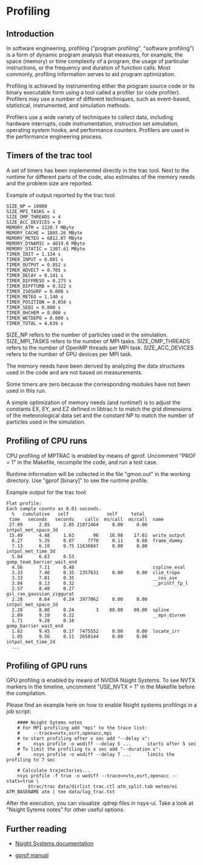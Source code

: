 # Profiling

## Introduction

In software engineering, profiling ("program profiling", "software profiling") is a form of dynamic program analysis that measures, for example, the space (memory) or time complexity of a program, the usage of particular instructions, or the frequency and duration of function calls. Most commonly, profiling information serves to aid program optimization.

Profiling is achieved by instrumenting either the program source code or its binary executable form using a tool called a profiler (or code profiler). Profilers may use a number of different techniques, such as event-based, statistical, instrumented, and simulation methods.

Profilers use a wide variety of techniques to collect data, including hardware interrupts, code instrumentation, instruction set simulation, operating system hooks, and performance counters. Profilers are used in the performance engineering process.

## Timers of the trac tool

A set of timers has been implemented directly in the trac tool. Next to the runtime for different parts of the code, also estimates of the memory needs and the problem size are reported.

Example of output reported by the trac tool:

```
SIZE_NP = 10000
SIZE_MPI_TASKS = 1
SIZE_OMP_THREADS = 4
SIZE_ACC_DEVICES = 0
MEMORY_ATM = 1220.7 MByte
MEMORY_CACHE = 1885.26 MByte
MEMORY_METEO = 6812.07 MByte
MEMORY_DYNAMIC = 4019.6 MByte
MEMORY_STATIC = 1307.61 MByte
TIMER_INIT = 1.134 s
TIMER_INPUT = 0.001 s
TIMER_OUTPUT = 0.852 s
TIMER_ADVECT = 0.705 s
TIMER_DECAY = 0.141 s
TIMER_DIFFMESO = 0.275 s
TIMER_DIFFTURB = 0.322 s
TIMER_ISOSURF = 0.000 s
TIMER_METEO = 1.140 s
TIMER_POSITION = 0.050 s
TIMER_SEDI = 0.000 s
TIMER_OHCHEM = 0.000 s
TIMER_WETDEPO = 0.000 s
TIMER_TOTAL = 4.639 s
```

SIZE_NP refers to the number of particles used in the simulation. SIZE_MPI_TASKS refers to the number of MPI tasks. SIZE_OMP_THREADS refers to the number of OpenMP threads per MPI task. SIZE_ACC_DEVICES refers to the number of GPU devices per MPI task.

The memory needs have been derived by analyzing the data structures used in the code and are not based on measurements.

Some timers are zero because the corresponding modules have not been used in this run.

A simple optimization of memory needs (and runtime!) is to adjust the constants EX, EY, and EZ defined in libtrac.h to match the grid dimensions of the meteorological data set and the constant NP to match the number of particles used in the simulation.

## Profiling of CPU runs

CPU profiling of MPTRAC is enabled by means of gprof. Uncomment "PROF = 1" in the Makefile, recompile the code, and run a test case.

Runtime information will be collected in the file "gmon.out" in the working directory. Use "gprof [binary]" to see the runtime profile.

Example output for the trac tool:

```
Flat profile:
Each sample counts as 0.01 seconds.
  %   cumulative   self              self     total           
 time   seconds   seconds    calls  ms/call  ms/call  name    
 27.09      2.85     2.85 21071464     0.00     0.00  intpol_met_space_3d
 15.49      4.48     1.63       96    16.98    17.61  write_output
  8.27      5.35     0.87     7770     0.11     0.68  frame_dummy
  7.13      6.10     0.75 11636847     0.00     0.00  intpol_met_time_3d
  5.04      6.63     0.53                             gomp_team_barrier_wait_end
  4.56      7.11     0.48                             cspline_eval
  3.33      7.46     0.35  2357631     0.00     0.00  clim_tropo
  3.33      7.81     0.35                             __cos_avx
  3.04      8.13     0.32                             __printf_fp_l
  2.57      8.40     0.27                             gsl_ran_gaussian_ziggurat
  2.28      8.64     0.24  3977062     0.00     0.00  intpol_met_space_2d
  2.28      8.88     0.24        3    80.00    80.00  spline
  2.09      9.10     0.22                             __mpn_divrem
  1.71      9.28     0.18                             gomp_barrier_wait_end
  1.62      9.45     0.17  7475552     0.00     0.00  locate_irr
  1.05      9.56     0.11  2658144     0.00     0.00  intpol_met_time_2d
  ...
```

## Profiling of GPU runs

GPU profiling is enabled by means of NVIDIA Nsight Systems. To see NVTX markers in the timeline, uncomment "USE_NVTX = 1" in the Makefile before the compilation.

Please find an example here on how to enable Nsight systems profilings in a job script:

```
    #### Nsight Sytems notes                                                                                                                                                                                            
    # For MPI profiling add "mpi" to the trace list:                                                                                                                                                                    
    #     --trace=nvtx,osrt,openacc,mpi                                                                                                                                                                                     
    # to start profiling after x sec add "--delay x":                                                                                                                                                                   
    #     nsys profile -o wodiff --delay 5 ...      starts after 5 sec                                                                                                                                               
    # To limit the profiling to x sec add "--duration x":                                                                                                                                                               
    #     nsys profile -o wodiff --delay 7 ...      limits the profiling to 7 sec                                                                                                                                    

    # Calculate trajectories...                                                                                                                                                                     
    nsys profile -f true -o wodiff --trace=nvtx,osrt,openacc --stats=true \
        $trac/trac data/dirlist trac.ctl atm_split.tab meteo/ei ATM_BASENAME atm | tee data/log_trac.txt
```

After the execution, you can visualize .qdrep files in nsys-ui. Take a look at "Nsight Sytems notes" for other useful options.

## Further reading

- [Nsight Systems documentation](https://developer.nvidia.com/nsight-systems)

- [gprof manual](http://sourceware.org/binutils/docs/gprof)
